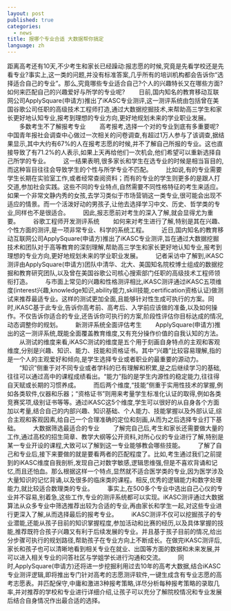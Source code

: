 ```yaml
---
layout: post
published: true
categories:
  - news
title: 报哪个专业合适 大数据帮你搞定
language: zh
---
```


距离高考还有10天,不少考生和家长已经躁动:报志愿的时候,究竟是先看学校还是先看专业?事实上,这一类的问题,并没有标准答案,几乎所有的培训机构都会告诉你“选择适合自己的专业”。那么,究竟哪些专业适合自己?个人的兴趣特长又在哪些方面?如何来匹配自己的兴趣爱好与所学的专业呢?
　　日前,国内知名的教育移动互联网公司ApplySquare(申请方)推出了iKASC专业测评,这一测评系统由包括曾在美国谷歌公司任职的高级技术工程师打造,通过大数据挖掘技术,来帮助高三学生和家长更好地认知专业,报考到理想的专业方向,更好地规划未来的学业职业发展。
　　多数考生不了解报考专业
　　高考报考,选择一个对的专业到底有多重要呢?中国青年报社会调查中心做过一次相关的问卷调查,有超过1万人参与了该调查,据结果显示,其中大约有67%的人在报考志愿的时候,并不了解自己所报的专业。这也直接导致了有71.2%的人表示,如果上天再给他们一次机会,他们希望可以重新选择自己所学的专业。
　　这一结果表明,很多家长和学生在选专业的时候是相当盲目的,而这种盲目往往会导致学生的个性与所学专业不匹配。
　　比如说,有的专业需要学生长期在实验室工作,或者经常查阅资料；而有的专业的学生则更多的是跟人打交道,参加社会实践。这些不同的专业特点,自然需要不同性格特征的考生来适应。如果一个非常文静内秀的女孩,去学习类似于市场营销这一类专业,很可能会出现不适应的情景。而一个活泼好动的男孩子,让他去选择学习中文、历史、哲学类的专业,同样也不是很适合。
　　因此,报志愿前对考生的深入了解,就会显得尤为重要。
　　谷歌工程师开发测评系统
　　如何来对考生进行了解,特别是其在兴趣、个性方面的测评,是一项非常专业、科学的系统工程。
　　近日,国内知名的教育移动互联网公司ApplySquare(申请方)推出了iKASC专业测评,旨在通过大数据挖掘技术和团队对于高等教育的深刻理解,帮助高三学生和家长更好地认知专业,报考到理想的专业方向,更好地规划未来的学业职业发展。
　　记者采访中了解到,iKASC测评由ApplySquare(申请方)团队中清华、北大、美国知名院校博士组成的数据挖掘和教育研究团队,以及曾在美国谷歌公司核心搜索部门任职的高级技术工程师领衔打造。
　　与市面上常见的兴趣和性格测评相比,iKASC测评通过iKASC五项维度(interest兴趣,knowledge知识,ability能力,skill技能,certification资格认证)做测试来推荐最适专业。这样的测试更加全面,且能够针对性生成可执行的方案。同时,iKASC基于此专业,告诉你高考前、高考后、入学前应该做的准备,以及如何操作。不仅告诉你适合的专业,还告诉你可执行的方案,阶段性评估你目标达成的情况,动态调整你的规划。
　　新测评系统全面评估考生
　　ApplySquare(申请方)推出的这一测评系统,既能全面覆盖教育维度,又有充分操作价值的自我认知的方法。
　　从测试的维度来看,iKASC测试的维度是五个用于刻画自身特点的主观和客观维度,分别是兴趣、知识、能力、技能和资格证书。其中“兴趣”比较容易理解,指的是一个人的主观爱好和倾向,是学生选择专业或者职业的最重要的源动力。
　　“知识”侧重于对不同专业或者学科的已有理解和积累,是之后继续学习的基础,往往可以通过高中的课程成绩看出。“能力”指的是学生内源性的稳定能力,往往得自天赋或长期的习惯养成。
　　而后两个维度,“技能”侧重于实用性技术的掌握,例如各类软件,仪器和乐器；“资格证书”则用来考量学生标准化认证的取得,例如各类竞赛奖项,级别证书等等。通过iKASC这5个维度,学生可以很好的从自身各个方面加以考量,结合自己的内部兴趣、知识基础、个人能力、技能掌握以及外部认证,综合主观和客观因素,给自己一个合理准确的定位和刻画,从而为之后选择专业打下基础。
　　大数据筛选最适合的专业
　　了解完自己后,考生和家长还需要做大量的工作,通过高校的招生简章、教学大纲等公开资料,对所心仪的专业进行了解,特别是某一专业开设的课程,大致可以了解到这一专业能够教会哪些技能。
　　了解了自己和专业后,接下来要做的就是要看两者的匹配程度了。比如,考生通过我们之前提到的iKASC维度自我剖析,发现自己对数字敏感,逻辑思维强,但是不喜欢背诵和记忆,而且还怕血。那么根据这样一个特点,显然就不适合医学类的专业,因为医学涉及大量知识的记忆背诵,以及很多的临床类的课程。相反,优秀的逻辑能力和数字处理能力,就比较适合数理类的专业。
　　事实上,在500多个专业中选出自己心仪的专业并不容易,别着急,这些工作,专业的测评系统都可以实现。iKASC测评通过大数据算法从众多专业中筛选推荐出较为合适的专业,再由家长和学生一起,对这些专业进行更深入了解,从而选择最后的报考专业。
　　iKASC测评不仅可以挖掘孩子的专业潜能,还能从孩子目前的知识掌握程度,参加活动和比赛的经历,以及具体掌握的技能,推荐既符合孩子兴趣又有利于后续发展的专业。并且基于孩子目前的情况,给出分步骤可执行的规划路径,帮助孩子在专业方向上不断成长。在做完iKASC测评后,家长和孩子也可以清晰地看到相关专业在就业、出国等方面的数据和未来发展,并可以进入相关专业的问答社区与学姐学长进行沟通和交流。
　　同时,ApplySquare(申请方)还将进一步挖掘利用过去10年的高考大数据,结合iKASC专业测评逻辑,即将推出专门针对高考的志愿测评软件,一键生成含有专业志愿的高考志愿表。并匹配保守,中庸和激进3种报考策略,详尽分析每种报考策略的录取几率,并对推荐的学校和专业进行详细介绍,让孩子可以充分了解院校情况和专业发展后结合自身情况作出最合适的选择。
